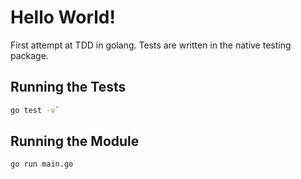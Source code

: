# Hello World!

First attempt at TDD in golang. Tests are written in the native testing package.

## Running the Tests

```bash
go test -v`
```

## Running the Module

```bash
go run main.go
```